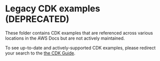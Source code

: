 # Legacy CDK examples (DEPRECATED)
These folder contains CDK examples that are referenced across various locations in the AWS Docs but are not actively maintained.

To see up-to-date and actively-supported CDK examples, please redirect your search to the [the CDK Guide](https://docs.aws.amazon.com/cdk/v2/guide/home.html).